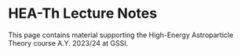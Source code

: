 # HEA-Th Lecture Notes 

This page contains material supporting the High-Energy Astroparticle Theory course A.Y. 2023/24 at GSSI.
